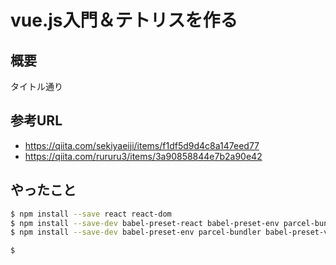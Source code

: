 # vue.js入門＆テトリスを作る

## 概要

タイトル通り

## 参考URL

* https://qiita.com/sekiyaeiji/items/f1df5d9d4c8a147eed77
* https://qiita.com/rururu3/items/3a90858844e7b2a90e42

## やったこと


```sh
$ npm install --save react react-dom
$ npm install --save-dev babel-preset-react babel-preset-env parcel-bundler
$ npm install --save-dev babel-preset-env parcel-bundler babel-preset-vue vue
```


```sh
$ 
```

